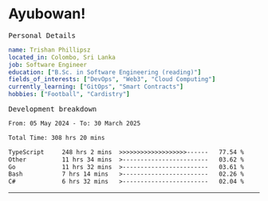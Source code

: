 # Ayubowan!

<samp>Personal Details</samp>

```yaml
name: Trishan Phillipsz
located_in: Colombo, Sri Lanka
job: Software Engineer
education: ["B.Sc. in Software Engineering (reading)"]
fields_of_interests: ["DevOps", "Web3", "Cloud Computing"]
currently_learning: ["GitOps", "Smart Contracts"]
hobbies: ["Football", "Cardistry"]
```

<samp>Development breakdown</samp>

<!--START_SECTION:waka-->

```txt
From: 05 May 2024 - To: 30 March 2025

Total Time: 308 hrs 20 mins

TypeScript     248 hrs 2 mins  >>>>>>>>>>>>>>>>>>>------   77.54 %
Other          11 hrs 34 mins  >------------------------   03.62 %
Go             11 hrs 32 mins  >------------------------   03.61 %
Bash           7 hrs 14 mins   >------------------------   02.26 %
C#             6 hrs 32 mins   >------------------------   02.04 %
```

<!--END_SECTION:waka-->

---
